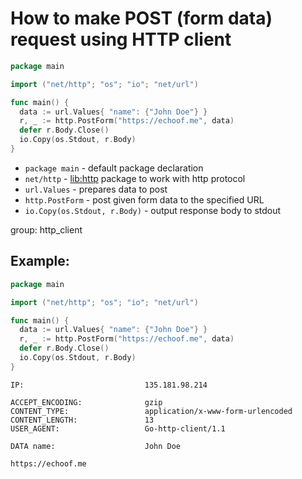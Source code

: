 # How to make POST (form data) request using HTTP client

```go
package main

import ("net/http"; "os"; "io"; "net/url")

func main() {
  data := url.Values{ "name": {"John Doe"} }
  r, _ := http.PostForm("https://echoof.me", data)
  defer r.Body.Close()
  io.Copy(os.Stdout, r.Body)
}
```

- `package main` - default package declaration
- `net/http` - [lib:http](https://pkg.go.dev/net/http) package to work with http protocol
- `url.Values` - prepares data to post
- `http.PostForm` - post given form data to the specified URL
- `io.Copy(os.Stdout, r.Body)` - output response body to stdout

group: http_client

## Example: 
```go
package main

import ("net/http"; "os"; "io"; "net/url")

func main() {
  data := url.Values{ "name": {"John Doe"} }
  r, _ := http.PostForm("https://echoof.me", data)
  defer r.Body.Close()
  io.Copy(os.Stdout, r.Body)
}
```
```
IP:                           135.181.98.214

ACCEPT_ENCODING:              gzip
CONTENT_TYPE:                 application/x-www-form-urlencoded
CONTENT_LENGTH:               13
USER_AGENT:                   Go-http-client/1.1

DATA name:                    John Doe

https://echoof.me
```

